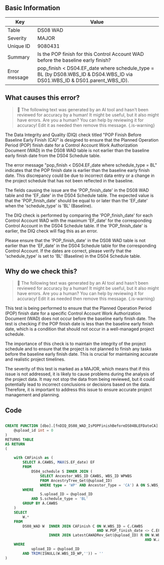 ## Basic Information
| Key         | Value          |
|-------------|----------------|
| Table       | DS08 WAD |
| Severity    | MAJOR |
| Unique ID   | 9080431   |
| Summary     | Is the POP finish for this Control Account WAD before the baseline early finish? |
| Error message | pop_finish < DS04.EF_date where schedule_type = BL (by DS08.WBS_ID & DS04.WBS_ID via DS01.WBS_ID & DS01.parent_WBS_ID). |

## What causes this error?

> :robot: The following text was generated by an AI tool and hasn't been reviewed for accuracy by a human! It might be useful, but it also might have errors. Are you a human? You can help by reviewing it for accuracy! Edit it as needed then remove this message.
{.is-warning}

The Data Integrity and Quality (DIQ) check titled "POP Finish Before Baseline Early Finish (CA)" is designed to ensure that the Planned Operation Period (POP) finish date for a Control Account Work Authorization Document (WAD) in the DS08 WAD table is not earlier than the baseline early finish date from the DS04 Schedule table.

The error message "pop_finish < DS04.EF_date where schedule_type = BL" indicates that the POP finish date is earlier than the baseline early finish date. This discrepancy could be due to incorrect data entry or a change in the project schedule that has not been reflected in the baseline.

The fields causing the issue are the 'POP_finish_date' in the DS08 WAD table and the 'EF_date' in the DS04 Schedule table. The expected value is that the 'POP_finish_date' should be equal to or later than the 'EF_date' when the 'schedule_type' is 'BL' (Baseline).

The DIQ check is performed by comparing the 'POP_finish_date' for each Control Account WAD with the maximum 'EF_date' for the corresponding Control Account in the DS04 Schedule table. If the 'POP_finish_date' is earlier, the DIQ check will flag this as an error. 

Please ensure that the 'POP_finish_date' in the DS08 WAD table is not earlier than the 'EF_date' in the DS04 Schedule table for the corresponding Control Account. If the dates are correct, please verify that the 'schedule_type' is set to 'BL' (Baseline) in the DS04 Schedule table.
## Why do we check this?

> :robot: The following text was generated by an AI tool and hasn't been reviewed for accuracy by a human! It might be useful, but it also might have errors. Are you a human? You can help by reviewing it for accuracy! Edit it as needed then remove this message.
{.is-warning}

This test is being performed to ensure that the Planned Operation Period (POP) finish date for a specific Control Account Work Authorization Document (WAD) does not occur before the baseline early finish date. The test is checking if the POP finish date is less than the baseline early finish date, which is a condition that should not occur in a well-managed project schedule. 

The importance of this check is to maintain the integrity of the project schedule and to ensure that the project is not planned to finish any tasks before the baseline early finish date. This is crucial for maintaining accurate and realistic project timelines. 

The severity of this test is marked as a MAJOR, which means that if this issue is not addressed, it is likely to cause problems during the analysis of the project data. It may not stop the data from being reviewed, but it could potentially lead to incorrect conclusions or decisions based on the data. Therefore, it is important to address this issue to ensure accurate project management and planning.
## Code

```sql

CREATE FUNCTION [dbo].[fnDIQ_DS08_WAD_IsPOPFinishBeforeDS04BLEFDateCA] (
	@upload_id int = 0
)
RETURNS TABLE
AS RETURN
(
	
	with CAFinish as (
		SELECT A.CAWBS, MAX(S.EF_date) EF
		FROM
			DS04_schedule S INNER JOIN (
				SELECT Ancestor_WBS_ID CAWBS, WBS_ID WPWBS 
				FROM AncestryTree_Get(@upload_ID) 
				WHERE type = 'WP' AND Ancestor_Type = 'CA') A ON S.WBS_ID = A.WPWBS
		WHERE
				S.upload_ID = @upload_ID
			AND S.schedule_type = 'BL'
		GROUP BY A.CAWBS
	)
	SELECT 
		W.*
	FROM
		DS08_WAD W 	INNER JOIN CAFinish C ON W.WBS_ID = C.CAWBS
										  AND W.POP_finish_date <> C.EF
					INNER JOIN LatestCAWADRev_Get(@upload_ID) R ON W.WBS_ID = R.WBS_ID
																AND W.auth_PM_date = R.PMAuth 
	WHERE
			upload_ID = @upload_ID  
		AND TRIM(ISNULL(W.WBS_ID_WP,'')) = ''
)
```
